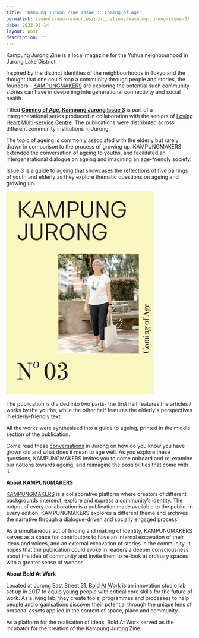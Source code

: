 ```yaml
---
title: "Kampung Jurong Zine Issue 3: Coming of Age"
permalink: /events-and-resources/publications/kampung-jurong-issue-3/
date: 2022-01-14
layout: post
description: ""
---
```

Kampung Jurong Zine is a local magazine for the Yuhua neighbourhood in Jurong Lake District.

Inspired by the distinct identities of the neighbourhoods in Tokyo and the thought that one could map a community through people and stories, the founders - [KAMPUNGMAKERS](https://aboldkampung.wixsite.com/kampung) are exploring the potential such community stories can have in deepening intergenerational connectivity and social health.

Titled [**Coming of Age, Kampung Jurong Issue 3**](https://aboldkampung.wixsite.com/kampung/issue-3) is part of a intergenerational series produced in collaboration with the seniors of [Loving Heart Multi-service Centre](https://lovingheart.org.sg/). The publications were distributed across different community institutions in Jurong.

The topic of ageing is commonly associated with the elderly but rarely drawn in comparison to the process of growing up. KAMPUNGMAKERS extended the conversation of ageing to youths, and facilitated an intergenerational dialogue on ageing and imagining an age-friendly society. 

[Issue 3](https://aboldkampung.wixsite.com/kampung/issue-3) is a guide to ageing that showcases the reflections of five pairings of youth and elderly as they explore thematic questions on ageing and growing up. 

![Alt text for image on Isomer site](/images/KampungJurong03.jpg)

The publication is divided into two parts- the first half features the articles / works by the youths, while the other half features the elderly's perspectives in elderly-friendly text. 

All the works were synthesised into a guide to ageing, printed in the middle section of the publication.

Come read these [conversations](https://aboldkampung.wixsite.com/kampung/issue-3) in Jurong on how do you know you have grown old and what does it mean to age well. As you explore these questions, KAMPUNGMAKERS invites you to come onboard and re-examine our notions towards ageing, and reimagine the possibilities that come with it.

**About KAMPUNGMAKERS**

[KAMPUNGMAKERS](https://aboldkampung.wixsite.com/kampung) is a collaborative platform where creators of different backgrounds intersect, explore and express a community’s identity. The output of every collaboration is a publication made available to the public. In every edition, KAMPUNGMAKERS explores a different theme and archives the narrative through a dialogue-driven and socially engaged process.

As a simultaneous act of finding and making of identity, KAMPUNGMAKERS serves as a space for contributors to have an internal excavation of their ideas and voices, and an external excavation of stories in the community. It hopes that the publication could evoke in readers a deeper consciousness about the idea of community and invite them to re-look at ordinary spaces with a greater sense of wonder.

**About Bold At Work**

Located at Jurong East Street 31, [Bold At Work](https://www.boldatwork.sg/) is an innovation studio lab set up in 2017 to equip young people with critical core skills for the future of work. As a living lab, they create tools, programmes and processes to help people and organisations discover their potential through the unique lens of personal assets applied in the context of space, place and community.

As a platform for the realisation of ideas, Bold At Work served as the incubator for the creation of the Kampung Jurong Zine.